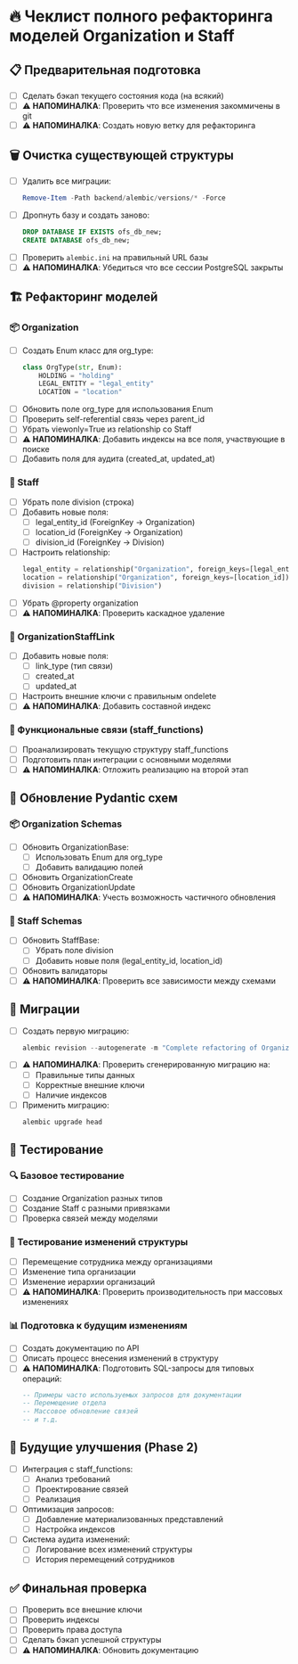 # 🔥 Чеклист полного рефакторинга моделей Organization и Staff

## 📋 Предварительная подготовка
- [ ] Сделать бэкап текущего состояния кода (на всякий)
- [ ] ⚠️ **НАПОМИНАЛКА**: Проверить что все изменения закоммичены в git
- [ ] ⚠️ **НАПОМИНАЛКА**: Создать новую ветку для рефакторинга

## 🗑 Очистка существующей структуры
- [ ] Удалить все миграции:
  ```powershell
  Remove-Item -Path backend/alembic/versions/* -Force
  ```
- [ ] Дропнуть базу и создать заново:
  ```sql
  DROP DATABASE IF EXISTS ofs_db_new;
  CREATE DATABASE ofs_db_new;
  ```
- [ ] Проверить `alembic.ini` на правильный URL базы
- [ ] ⚠️ **НАПОМИНАЛКА**: Убедиться что все сессии PostgreSQL закрыты

## 🏗 Рефакторинг моделей

### 📦 Organization
- [ ] Создать Enum класс для org_type:
  ```python
  class OrgType(str, Enum):
      HOLDING = "holding"
      LEGAL_ENTITY = "legal_entity"
      LOCATION = "location"
  ```
- [ ] Обновить поле org_type для использования Enum
- [ ] Проверить self-referential связь через parent_id
- [ ] Убрать viewonly=True из relationship со Staff
- [ ] ⚠️ **НАПОМИНАЛКА**: Добавить индексы на все поля, участвующие в поиске
- [ ] Добавить поля для аудита (created_at, updated_at)

### 👥 Staff
- [ ] Убрать поле division (строка)
- [ ] Добавить новые поля:
  - [ ] legal_entity_id (ForeignKey -> Organization)
  - [ ] location_id (ForeignKey -> Organization)
  - [ ] division_id (ForeignKey -> Division)
- [ ] Настроить relationship:
  ```python
  legal_entity = relationship("Organization", foreign_keys=[legal_entity_id])
  location = relationship("Organization", foreign_keys=[location_id])
  division = relationship("Division")
  ```
- [ ] Убрать @property organization
- [ ] ⚠️ **НАПОМИНАЛКА**: Проверить каскадное удаление

### 🔗 OrganizationStaffLink
- [ ] Добавить новые поля:
  - [ ] link_type (тип связи)
  - [ ] created_at
  - [ ] updated_at
- [ ] Настроить внешние ключи с правильным ondelete
- [ ] ⚠️ **НАПОМИНАЛКА**: Добавить составной индекс

### 🎯 Функциональные связи (staff_functions)
- [ ] Проанализировать текущую структуру staff_functions
- [ ] Подготовить план интеграции с основными моделями
- [ ] ⚠️ **НАПОМИНАЛКА**: Отложить реализацию на второй этап

## 📝 Обновление Pydantic схем

### 📦 Organization Schemas
- [ ] Обновить OrganizationBase:
  - [ ] Использовать Enum для org_type
  - [ ] Добавить валидацию полей
- [ ] Обновить OrganizationCreate
- [ ] Обновить OrganizationUpdate
- [ ] ⚠️ **НАПОМИНАЛКА**: Учесть возможность частичного обновления

### 👥 Staff Schemas
- [ ] Обновить StaffBase:
  - [ ] Убрать поле division
  - [ ] Добавить новые поля (legal_entity_id, location_id)
- [ ] Обновить валидаторы
- [ ] ⚠️ **НАПОМИНАЛКА**: Проверить все зависимости между схемами

## 🔄 Миграции
- [ ] Создать первую миграцию:
  ```powershell
  alembic revision --autogenerate -m "Complete refactoring of Organization and Staff models"
  ```
- [ ] ⚠️ **НАПОМИНАЛКА**: Проверить сгенерированную миграцию на:
  - [ ] Правильные типы данных
  - [ ] Корректные внешние ключи
  - [ ] Наличие индексов
- [ ] Применить миграцию:
  ```powershell
  alembic upgrade head
  ```

## 🧪 Тестирование

### 🔍 Базовое тестирование
- [ ] Создание Organization разных типов
- [ ] Создание Staff с разными привязками
- [ ] Проверка связей между моделями

### 🔄 Тестирование изменений структуры
- [ ] Перемещение сотрудника между организациями
- [ ] Изменение типа организации
- [ ] Изменение иерархии организаций
- [ ] ⚠️ **НАПОМИНАЛКА**: Проверить производительность при массовых изменениях

### 📊 Подготовка к будущим изменениям
- [ ] Создать документацию по API
- [ ] Описать процесс внесения изменений в структуру
- [ ] ⚠️ **НАПОМИНАЛКА**: Подготовить SQL-запросы для типовых операций:
  ```sql
  -- Примеры часто используемых запросов для документации
  -- Перемещение отдела
  -- Массовое обновление связей
  -- и т.д.
  ```

## 🎯 Будущие улучшения (Phase 2)
- [ ] Интеграция с staff_functions:
  - [ ] Анализ требований
  - [ ] Проектирование связей
  - [ ] Реализация
- [ ] Оптимизация запросов:
  - [ ] Добавление материализованных представлений
  - [ ] Настройка индексов
- [ ] Система аудита изменений:
  - [ ] Логирование всех изменений структуры
  - [ ] История перемещений сотрудников

## ✅ Финальная проверка
- [ ] Проверить все внешние ключи
- [ ] Проверить индексы
- [ ] Проверить права доступа
- [ ] Сделать бэкап успешной структуры
- [ ] ⚠️ **НАПОМИНАЛКА**: Обновить документацию 